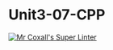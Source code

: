 # Unit3-07-CPP
[![Mr Coxall's Super Linter](https://github.com/ICS3U-C-Programming-ShemIrekpita/Unit3-07-CPP/workflows/Mr%20Coxall's%20Super%20Linter/badge.svg)](https://github.com/ICS3U-C-Programming-ShemIrekpita/Unit3-07-CPP/actions/)
